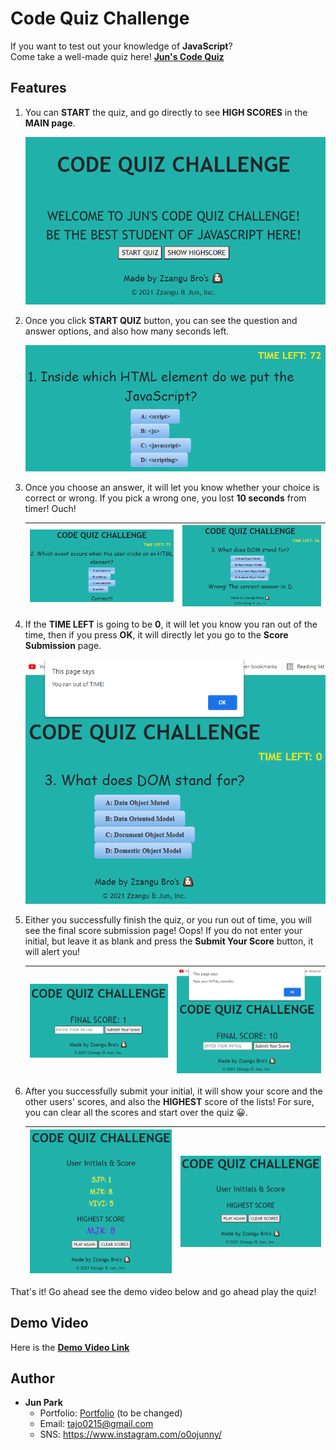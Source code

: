 # Code Quiz Challenge
If you want to test out your knowledge of **JavaScript**?  
Come take a well-made quiz here! [**Jun's Code Quiz**](https://zzangu0215.github.io/BootCamp-Homework4-Code_Quiz/)

## Features

1. You can **START** the quiz, and go directly to see **HIGH SCORES** in the **MAIN page**. 

    ![Image Caption](images/main-page.PNG)

2. Once you click **START QUIZ** button, you can see the question and answer options, and also how many seconds left. 

    ![Image Caption](images/timer.PNG)

3. Once you choose an answer, it will let you know whether your choice is correct or wrong. If you pick a wrong one, you lost **10 seconds** from timer! Ouch!

    | ![Image Caption](images/correct.PNG) | ![Image Caption](images/wrong.PNG) | 
    |----|----|

4. If the **TIME LEFT** is going to be **0**, it will let you know you ran out of the time, then if you press **OK**, it will directly let you go to the **Score Submission** page.

    ![Image Caption](images/ran-out-time.PNG)

5. Either you successfully finish the quiz, or you run out of time, you will see the final score submission page! Oops! If you do not enter your initial, but leave it as blank and press the **Submit Your Score** button, it will alert you!

    ![Image Caption](images/score-submit.PNG) | ![Image Caption](images/initial-alert.PNG) | 
    |----|----|

6. After you successfully submit your initial, it will show your score and the other users' scores, and also the **HIGHEST** score of the lists! For sure, you can clear all the scores and start over the quiz 😀. 

    ![Image Caption](images/high-score.PNG) | ![Image Caption](images/clear-score.PNG) | 
    |----|----|

That's it! Go ahead see the demo video below and go ahead play the quiz!

## Demo Video

Here is the [**Demo Video Link**](https://youtu.be/1dvT11q3tHE)

## Author

- **Jun Park**
    - Portfolio: [Portfolio](https://zzangu0215.github.io/BootCamp-Homework2/) (to be changed)
    - Email: tajo0215@gmail.com
    - SNS: https://www.instagram.com/o0ojunny/